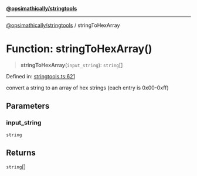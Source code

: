 [**@opsimathically/stringtools**](../README.md)

***

[@opsimathically/stringtools](../README.md) / stringToHexArray

# Function: stringToHexArray()

> **stringToHexArray**(`input_string`): `string`[]

Defined in: [stringtools.ts:621](https://github.com/opsimathically/stringtools/blob/19be7bae03961147b0747304375997adca8ccd4a/src/stringtools.ts#L621)

convert a string to an array of hex strings (each entry is 0x00-0xff)

## Parameters

### input\_string

`string`

## Returns

`string`[]
